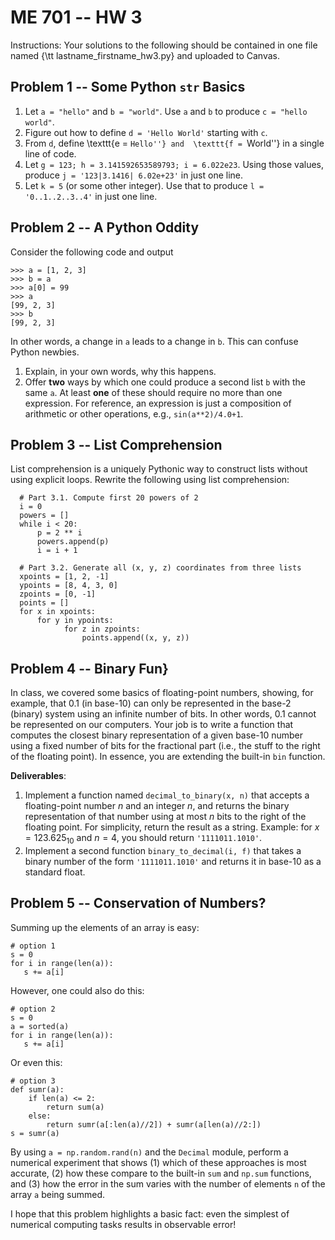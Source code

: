  # ME 701 -- HW 3

Instructions:  Your solutions to the following should be contained in
one file named {\tt lastname\_firstname\_hw3.py} and uploaded to Canvas.


## Problem 1 -- Some Python `str` Basics


1. Let `a = "hello"` and `b = "world"`.  Use 
   `a` and `b` to produce `c = "hello world"`.
2. Figure out how to define `d = 'Hello World'` starting with `c`.
3. From `d`, define \texttt{e = ``Hello''} and  \texttt{f = ``World''}
   in a single line of code.
4. Let  `g = 123; h = 3.141592653589793; i = 6.022e23`.  Using those 
   values, produce `j = '123|3.1416| 6.02e+23'` in just one line.
5. Let `k = 5` (or some other integer).  Use that to produce 
   `l =  '0..1..2..3..4'` in just one line.

## Problem 2 -- A Python Oddity

Consider the following code and output
```
>>> a = [1, 2, 3]
>>> b = a
>>> a[0] = 99
>>> a
[99, 2, 3]
>>> b
[99, 2, 3]
```

In other words, a change in `a` leads to
a change in `b`.  This can confuse Python
newbies.

1. Explain, in your own words, why this happens.
2. Offer **two** ways by which one could produce a second list `b` with the same 
   `a`.  At least **one** of these should require no more than one 
   expression.  For reference, an expression is just a composition of 
   arithmetic or other operations, e.g., `sin(a**2)/4.0+1`.

## Problem 3 -- List Comprehension

List comprehension is a uniquely Pythonic way to construct lists
without using explicit loops.  Rewrite the following using list 
comprehension:

```
  # Part 3.1. Compute first 20 powers of 2
  i = 0
  powers = []
  while i < 20:
      p = 2 ** i
      powers.append(p)
      i = i + 1
```

```
  # Part 3.2. Generate all (x, y, z) coordinates from three lists
  xpoints = [1, 2, -1]
  ypoints = [8, 4, 3, 0]
  zpoints = [0, -1]
  points = []
  for x in xpoints:
      for y in ypoints:
	        for z in zpoints:
	            points.append((x, y, z))
```

 
## Problem 4 -- Binary Fun}

In class, we covered some basics of floating-point numbers, showing,
for example, that $0.1$ (in base-10) can only be represented 
in the base-2 (binary) system using an infinite number of bits.
In other words, $0.1$ cannot be represented on our computers.  Your 
job is to write a function that computes the closest binary
representation of a given base-10 number using a fixed number of 
bits for the fractional part (i.e., the stuff to the right of 
the floating point).  In essence, you are extending 
the built-in `bin` function. 

**Deliverables**:

 1.    Implement a function named `decimal_to_binary(x, n)` 
       that accepts a floating-point number $n$ and an integer 
       $n$, and returns the binary representation of that 
       number using at most $n$ bits to the right of the 
       floating point.  For simplicity, return the 
       result as a string.  Example: for $x = 123.625_{10}$ and $n = 4$, you 
       should return `'1111011.1010'`. 
 2.    Implement a second function `binary_to_decimal(i, f)` that 
       takes a binary number of the form  `'1111011.1010'` and returns
       it in base-10 as a standard float.


## Problem 5 -- Conservation of Numbers?

Summing up the elements of an array is easy:

```
# option 1
s = 0
for i in range(len(a)):
   s += a[i]
```

However, one could also do this:

```
# option 2
s = 0
a = sorted(a)
for i in range(len(a)):
   s += a[i]
```

Or even this:

```
# option 3
def sumr(a):
    if len(a) <= 2:
        return sum(a)
    else:
        return sumr(a[:len(a)//2]) + sumr(a[len(a)//2:])
s = sumr(a)
```

By using `a = np.random.rand(n)` and the `Decimal` module, perform a 
numerical experiment that shows (1) which of these approaches is 
most accurate, (2) how these compare to the built-in `sum` and `np.sum` 
functions, and (3) how the error in the sum varies with the number of 
elements `n` of the array `a` being summed.

I hope that this problem highlights a basic fact: even the 
simplest of numerical computing tasks results in observable error!

